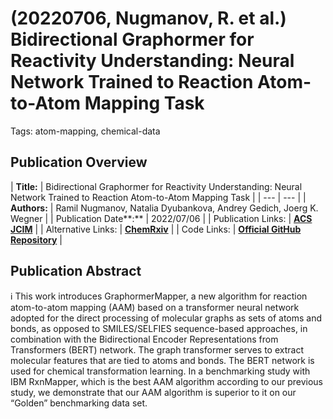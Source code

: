 # (20220706, Nugmanov, R. et al.) Bidirectional Graphormer for Reactivity Understanding: Neural Network Trained to Reaction Atom-to-Atom Mapping Task

Tags: atom-mapping, chemical-data

## Publication Overview

| **Title:**  | Bidirectional Graphormer for Reactivity Understanding: Neural Network Trained to
Reaction Atom-to-Atom Mapping Task |
| --- | --- |
| **Authors:**  | Ramil Nugmanov, Natalia Dyubankova, Andrey Gedich, Joerg K. Wegner |
| Publication Date**:**  | 2022/07/06 |
| Publication Links: | [**ACS JCIM**](https://pubs.acs.org/doi/10.1021/acs.jcim.2c00344) |
| Alternative Links: | [**ChemRxiv**](https://chemrxiv.org/engage/chemrxiv/article-details/62348dd0a4ed957158249609) |
| Code Links: | [**Official GitHub Repository**](https://github.com/chython/chytorch-rxnmap) |

## Publication Abstract

<aside>
ℹ️ This work introduces GraphormerMapper, a new algorithm for reaction atom-to-atom mapping (AAM) based on a transformer neural network adopted for the direct processing of molecular graphs as sets of atoms and bonds, as opposed to SMILES/SELFIES sequence-based approaches, in combination with the Bidirectional Encoder Representations from Transformers (BERT) network. The graph transformer serves to extract molecular features that are tied to atoms and bonds. The BERT network is used for chemical transformation learning. In a benchmarking study with IBM RxnMapper, which is the best AAM algorithm according to our previous study, we demonstrate that our AAM algorithm is superior to it on our “Golden” benchmarking data set.

</aside>